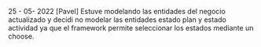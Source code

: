 25 - 05- 2022
[Pavel] Estuve modelando las entidades del negocio actualizado y decidi
no modelar las entidades estado plan y estado actividad ya que el framework
permite seleccionar los estados mediante un choose.